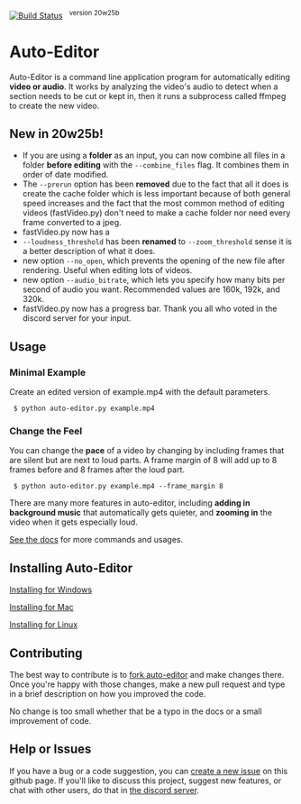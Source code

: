 [![Build Status](https://travis-ci.com/WyattBlue/auto-editor.svg?branch=master)](https://travis-ci.com/WyattBlue/auto-editor)
 &nbsp;&nbsp;<sup>version 20w25b
# Auto-Editor
Auto-Editor is a command line application program for automatically editing **video or audio**.
It works by analyzing the video's audio to detect when a section needs to be cut or kept in, then it runs a subprocess called ffmpeg to create the new video.

## New in 20w25b!
 * If you are using a **folder** as an input, you can now combine all files in a folder **before editing** with the `--combine_files` flag. It combines them in order of date modified.
 * The `--prerun` option has been **removed** due to the fact that all it does is create the cache folder which is less important because of both general speed increases and the fact that the most common method of editing videos (fastVideo.py) don't need to make a cache folder nor need every frame converted to a jpeg.
 * fastVideo.py now has a
 * `--loudness_threshold` has been **renamed** to `--zoom_threshold` sense it is a better description of what it does.
 * new option `--no_open`, which prevents the opening of the new file after rendering. Useful when editing lots of videos.
 * new option `--audio_bitrate`, which lets you specify how many bits per second of audio you want. Recommended values are 160k, 192k, and 320k.
 * fastVideo.py now has a progress bar. Thank you all who voted in the discord server for your input.

## Usage
### Minimal Example

Create an edited version of example.mp4 with the default parameters.
```terminal
 $ python auto-editor.py example.mp4
```

### Change the Feel
You can change the **pace** of a video by changing by including frames that are silent but are next to loud parts. A frame margin of 8 will add up to 8 frames before and 8 frames after the loud part.

```terminal
 $ python auto-editor.py example.mp4 --frame_margin 8
```

There are many more features in auto-editor, including **adding in background music** that automatically gets quieter, and **zooming in** the video when it gets especially loud.

[See the docs](/resources/docs.md) for more commands and usages.


## Installing Auto-Editor
[Installing for Windows](/resources/install_win.md)

[Installing for Mac](/resources/install_mac.md)

[Installing for Linux](/resources/install_lin.md)

## Contributing
The best way to contribute is to [fork auto-editor](https://github.com/WyattBlue/auto-editor/fork) and make changes there. Once you're happy with those changes, make a new pull request and type in a brief description on how you improved the code.

No change is too small whether that be a typo in the docs or a small improvement of code.

## Help or Issues
If you have a bug or a code suggestion, you can [create a new issue](https://github.com/WyattBlue/auto-editor/issues/new) on this github page. If you'll like to discuss this project, suggest new features, or chat with other users, do that in [the discord server](https://discord.com/invite/kMHAWJJ).
